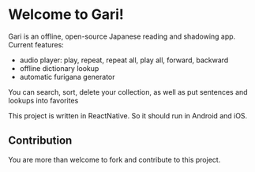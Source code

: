 # Welcome to Gari!

Gari is an offline, open-source Japanese reading and shadowing app. Current features:

* audio player: play, repeat, repeat all, play all, forward, backward
* offline dictionary lookup
* automatic furigana generator

You can search, sort, delete your collection, as well as put sentences and lookups into favorites

This project is written in ReactNative. So it should run in Android and iOS.


## Contribution

You are more than welcome to fork and contribute to this project.